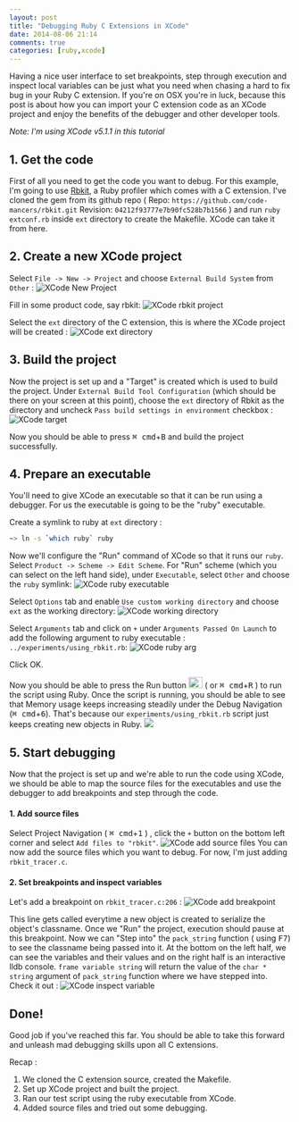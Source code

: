 ```yaml
---
layout: post
title: "Debugging Ruby C Extensions in XCode"
date: 2014-08-06 21:14
comments: true
categories: [ruby,xcode]
---
```


Having a nice user interface to set breakpoints, step through execution and
inspect local variables can be just what you need when chasing a hard to fix
bug in your Ruby C extension. If you're on OSX you're in luck, because this
post is about how you can import your C extension code as an XCode project
and enjoy the benefits of the debugger and other developer tools.

*Note: I'm using XCode v5.1.1 in this tutorial*

## 1. Get the code

First of all you need to get the code you want to debug. For this example,
I'm going to use [Rbkit](https://github.com/code-mancers/rbkit), a Ruby profiler
which comes with a C extension. I've cloned the gem from its github repo
( Repo: `https://github.com/code-mancers/rbkit.git` Revision: `04212f93777e7b90fc528b7b1566` )
and run `ruby extconf.rb` inside `ext` directory to create the Makefile. XCode
can take it from here.

## 2. Create a new XCode project

Select `File -> New -> Project` and choose `External Build System` from `Other` :
![XCode New Project](/assets/img/xcode/new_project.png)

Fill in some product code, say rbkit:
![XCode rbkit project](/assets/img/xcode/rbkit_project.png)

Select the `ext` directory of the C extension, this is where the XCode
project will be created :
![XCode ext directory](/assets/img/xcode/ext_directory.png)


## 3. Build the project

Now the project is set up and a "Target" is created which is used to build
the project. Under `External Build Tool Configuration` (which should be there
on your screen at this point), choose the `ext` directory of Rbkit as the
directory and uncheck `Pass build settings in environment` checkbox :
![XCode target](/assets/img/xcode/rbkit_target.png)

Now you should be able to press <kbd>&#8984; cmd</kbd>+<kbd>B</kbd> and build
the project successfully.

## 4. Prepare an executable

You'll need to give XCode an executable so that it can be run using
a debugger. For us the executable is going to be the "ruby" executable.

Create a symlink to ruby at `ext` directory :

```bash
~> ln -s `which ruby` ruby
```

Now we'll configure the "Run" command of XCode so that it runs our `ruby`.
Select `Product -> Scheme -> Edit Scheme`. For "Run" scheme (which you can
select on the left hand side), under `Executable`, select `Other` and choose
the `ruby` symlink:
![XCode ruby executable](/assets/img/xcode/choose_executable.png)

Select `Options` tab and enable `Use custom working directory` and choose
`ext` as the working directory:
![XCode working directory](/assets/img/xcode/current_working_directory.png)

Select `Arguments` tab and click on `+` under `Arguments Passed On Launch` to
add the following argument to ruby executable : `../experiments/using_rbkit.rb`:
![XCode ruby arg](/assets/img/xcode/ruby_arg.png)

Click OK.

Now you should be able to press the Run button
<img src="/assets/img/xcode/run.png" style="width:25px;height:20px;padding:0px;margin-bottom:-5px;">
( or <kbd>&#8984; cmd</kbd>+<kbd>R</kbd> ) to run the script using Ruby.
Once the script is running, you should be able to see that Memory usage keeps
increasing steadily under the Debug Navigation (<kbd>&#8984; cmd</kbd>+<kbd>6</kbd>).
That's because our `experiments/using_rbkit.rb` script just keeps creating
new objects in Ruby.
<img src="/assets/img/xcode/debug_nav.png" style="max-height:500px;max-width:400px;align:middle;">

## 5. Start debugging

Now that the project is set up and we're able to run the code using XCode,
we should be able to map the source files for the executables and use the
debugger to add breakpoints and step through the code.

#### 1. Add source files

Select Project Navigation ( <kbd>&#8984; cmd</kbd>+<kbd>1</kbd> ) , click the
`+` button on the bottom left corner and select `Add files to "rbkit"`.
![XCode add source files](/assets/img/xcode/add_source.png)
You can now add the source files which you want to debug. For now, I'm just adding
`rbkit_tracer.c`.

#### 2. Set breakpoints and inspect variables

Let's add a breakpoint on `rbkit_tracer.c:206` :
![XCode add breakpoint](/assets/img/xcode/breakpoint.png)

This line gets called everytime a new object is created to serialize the
object's classname. Once we "Run" the project, execution should pause at
this breakpoint. Now we can "Step into" the `pack_string` function
( using <kbd>F7</kbd>) to see the classname being passed into it. At the bottom
on the left half, we can see the variables and their values and on the right
half is an interactive lldb console. `frame variable string` will return the
value of the `char * string` argument of `pack_string` function where we have
stepped into. Check it out :
![XCode inspect variable](/assets/img/xcode/inspect_variable.png)

## Done!

Good job if you've reached this far. You should be able to take this forward
and unleash mad debugging skills upon all C extensions.

Recap :

1. We cloned the C extension source, created the Makefile.
2. Set up XCode project and built the project.
3. Ran our test script using the ruby executable from XCode.
4. Added source files and tried out some debugging.
